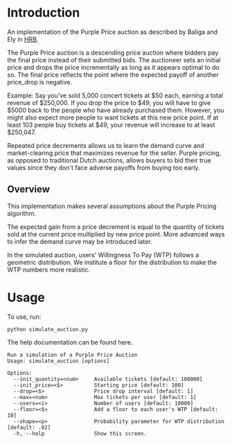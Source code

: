 # Introduction
An implementation of the Purple Price auction as described by Baliga and Ely in [HRB](https://hbr.org/2013/05/any-business-trying-to-sell).

The Purple Price auction is a descending price auction where bidders pay the final price instead of their submitted bids. The auctioneer sets an initial price and drops the price incrementally as long as it appears optimal to do so. The final price reflects the point where the expected payoff of another price_drop is negative.

Example:
Say you've sold 5,000 concert tickets at $50 each, earning a total revenue of $250,000. If you drop the price to $49, you will have to give $5000 back to the people who have already purchased them. However, you might also expect more people to want tickets at this new price point. If at least 103 people buy tickets at $49, your revenue will increase to at least $250,047.

Repeated price decrements allows us to learn the demand curve and market-clearing price that maximizes revenue for the seller. Purple pricing, as opposed to traditional Dutch auctions, allows buyers to bid their true values since they don't face adverse payoffs from buying too early.

## Overview
This implementation makes several assumptions about the Purple Pricing algorithm.

The expected gain from a price decrement is equal to the quantity of tickets sold at the current price multiplied by new price point. More advanced ways to infer the demand curve may be introduced later.

In the simulated auction, users' Willingness To Pay (WTP) follows a geometric distribution. We institute a floor for the distribution to make the WTP numbers more realistic.

# Usage
To use, run:

```
python simulate_auction.py
```

The help documentation can be found here.

```
Run a simulation of a Purple Price Auction
Usage: simulate_auction [options]

Options:
  --init_quantity=<num>     Available tickets [default: 100000]
  --init_price=<$>          Starting price [default: 100]
  --drop=<$>                Price drop interval [default: 1]
  --max=<num>               Max tickets per user [default: 1]
  --users=<i>               Number of users [default: 10000]
  --floor=<$>               Add a floor to each user's WTP [default: 10]
  --shape=<p>               Probability parameter for WTP distribution [default: .02]
  -h, --help                Show this screen.
```
